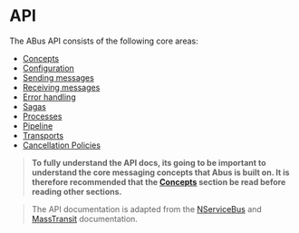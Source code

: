 # API
The ABus API consists of the following core areas:

* [Concepts](concepts.md) 
* [Configuration](configuration.md)
* [Sending messages](sending-messages.md)
* [Receiving messages](receiving-messages.md)
* [Error handling](errors.md)
* [Sagas](saga.md)
* [Processes](process.md)
* [Pipeline](pipeline.md)
* [Transports](transports.md)
* [Cancellation Policies](cancellation-policies.md)

> __To fully understand the API docs, its going to be important to understand the core messaging concepts that Abus is built on. It is therefore recommended that the [Concepts](concepts.md) section be read before reading other sections.__

> The API documentation is adapted from the [NServiceBus](https://docs.particular.net/nservicebus/messaging/) and [MassTransit](https://masstransit-project.com) documentation.  

